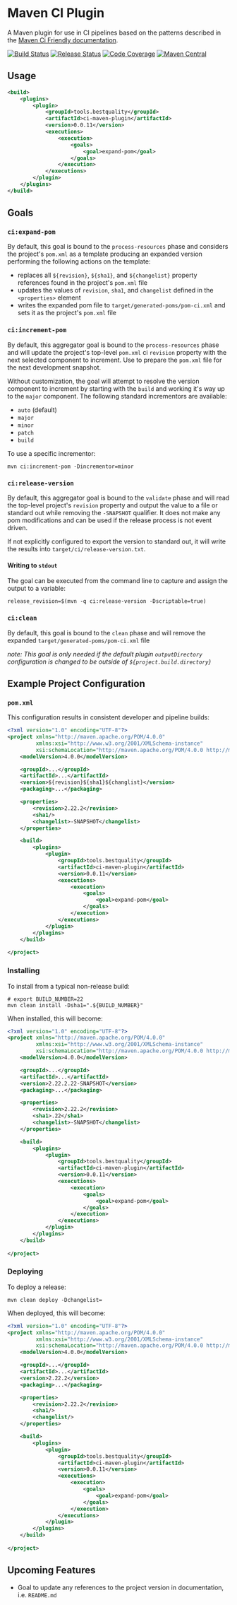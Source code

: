 # Maven CI Plugin
A Maven plugin for use in CI pipelines based on the patterns described in the
[Maven Ci Friendly documentation](https://maven.apache.org/maven-ci-friendly.html).

[![Build Status](https://github.com/ruffkat/ci-maven-plugin/actions/workflows/ossrh-snapshot.yml/badge.svg)](https://github.com/ruffkat/ci-maven-plugin/actions/workflows/ossrh-snapshot.yml)
[![Release Status](https://github.com/ruffkat/ci-maven-plugin/actions/workflows/ossrh-release.yml/badge.svg)](https://github.com/ruffkat/ci-maven-plugin/actions/workflows/ossrh-release.yml)
[![Code Coverage](https://codecov.io/gh/ruffkat/ci-maven-plugin/branch/master/graph/badge.svg)](https://codecov.io/gh/ruffkat/ci-maven-plugin)
[![Maven Central](https://img.shields.io/maven-central/v/tools.bestquality/ci-maven-plugin?color=%234c1)](https://search.maven.org/search?q=g:tools.bestquality%20AND%20a:ci-maven-plugin)

## Usage
```xml
<build>
    <plugins>
        <plugin>
            <groupId>tools.bestquality</groupId>
            <artifactId>ci-maven-plugin</artifactId>
            <version>0.0.11</version>
            <executions>
                <execution>
                    <goals>
                        <goal>expand-pom</goal>
                    </goals>
                </execution>
            </executions>
        </plugin>
    </plugins>
</build>
```

## Goals

### `ci:expand-pom` 
By default, this goal is bound to the `process-resources` phase and considers the project's `pom.xml` as a template
producing an expanded version performing the following actions on the template:
* replaces all `${revision}`, `${sha1}`, and `${changelist}` property references found in the project's `pom.xml` file
* updates the values of `revision`, `sha1`, and `changelist` defined in the `<properties>` element
* writes the expanded pom file to `target/generated-poms/pom-ci.xml` and sets it as the project's `pom.xml` file

### `ci:increment-pom`
By default, this aggregator goal is bound to the `process-resources` phase and will update the project's top-level
`pom.xml` ci `revision` property with the next selected component to increment. Use to prepare the `pom.xml`
file for the next development snapshot.

Without customization, the goal will attempt to resolve the version component to increment by starting with the `build` 
and working it's way up to the `major` component. The following standard incrementors are available:
* `auto` (default)
* `major`
* `minor`
* `patch`
* `build`

To use a specific incrementor:
```shell
mvn ci:increment-pom -Dincrementor=minor
```

### `ci:release-version`
By default, this aggregator goal is bound to the `validate` phase and will read the top-level project's `revision`
property and output the value to a file or standard out while removing the `-SNAPSHOT` qualifier. It does not make 
any pom modifications and can be used if the release process is not event driven.

If not explicitly configured to export the version to standard out, it will write the results 
into `target/ci/release-version.txt`.

#### Writing to `stdout`
The goal can be executed from the command line to capture and assign the output to a variable:

```shell
release_revision=$(mvn -q ci:release-version -Dscriptable=true)
```

### `ci:clean`
By default, this goal is bound to the `clean` phase and will remove the expanded `target/generated-poms/pom-ci.xml` file

_note: This goal is only needed if the default plugin `outputDirectory` configuration is changed to be outside
of `${project.build.directory}`_

## Example Project Configuration
### `pom.xml`
This configuration results in consistent developer and pipeline builds:
```xml
<?xml version="1.0" encoding="UTF-8"?>
<project xmlns="http://maven.apache.org/POM/4.0.0" 
         xmlns:xsi="http://www.w3.org/2001/XMLSchema-instance" 
         xsi:schemaLocation="http://maven.apache.org/POM/4.0.0 http://maven.apache.org/xsd/maven-4.0.0.xsd">
    <modelVersion>4.0.0</modelVersion>

    <groupId>...</groupId>
    <artifactId>...</artifactId>
    <version>${revision}${sha1}${changlist}</version>
    <packaging>...</packaging>

    <properties>
        <revision>2.22.2</revision>
        <sha1/>
        <changelist>-SNAPSHOT</changelist>
    </properties>

    <build>
        <plugins>
            <plugin>
                <groupId>tools.bestquality</groupId>
                <artifactId>ci-maven-plugin</artifactId>
                <version>0.0.11</version>
                <executions>
                    <execution>
                        <goals>
                            <goal>expand-pom</goal>
                        </goals>
                    </execution>
                </executions>
            </plugin>
        </plugins>
    </build>
    
</project>
```

### Installing
To install from a typical non-release build:
```shell
# export BUILD_NUMBER=22
mvn clean install -Dsha1=".${BUILD_NUMBER}"
```

When installed, this will become:
```xml
<?xml version="1.0" encoding="UTF-8"?>
<project xmlns="http://maven.apache.org/POM/4.0.0" 
         xmlns:xsi="http://www.w3.org/2001/XMLSchema-instance" 
         xsi:schemaLocation="http://maven.apache.org/POM/4.0.0 http://maven.apache.org/xsd/maven-4.0.0.xsd">
    <modelVersion>4.0.0</modelVersion>

    <groupId>...</groupId>
    <artifactId>...</artifactId>
    <version>2.22.2.22-SNAPSHOT</version>
    <packaging>...</packaging>

    <properties>
        <revision>2.22.2</revision>
        <sha1>.22</sha1>
        <changelist>-SNAPSHOT</changelist>
    </properties>

    <build>
        <plugins>
            <plugin>
                <groupId>tools.bestquality</groupId>
                <artifactId>ci-maven-plugin</artifactId>
                <version>0.0.11</version>
                <executions>
                    <execution>
                        <goals>
                            <goal>expand-pom</goal>
                        </goals>
                    </execution>
                </executions>
            </plugin>
        </plugins>
    </build>
    
</project>
```

### Deploying
To deploy a release:
```shell
mvn clean deploy -Dchangelist=
```

When deployed, this will become:
```xml
<?xml version="1.0" encoding="UTF-8"?>
<project xmlns="http://maven.apache.org/POM/4.0.0" 
         xmlns:xsi="http://www.w3.org/2001/XMLSchema-instance" 
         xsi:schemaLocation="http://maven.apache.org/POM/4.0.0 http://maven.apache.org/xsd/maven-4.0.0.xsd">
    <modelVersion>4.0.0</modelVersion>

    <groupId>...</groupId>
    <artifactId>...</artifactId>
    <version>2.22.2</version>
    <packaging>...</packaging>

    <properties>
        <revision>2.22.2</revision>
        <sha1/>
        <changelist/>
    </properties>

    <build>
        <plugins>
            <plugin>
                <groupId>tools.bestquality</groupId>
                <artifactId>ci-maven-plugin</artifactId>
                <version>0.0.11</version>
                <executions>
                    <execution>
                        <goals>
                            <goal>expand-pom</goal>
                        </goals>
                    </execution>
                </executions>
            </plugin>
        </plugins>
    </build>
    
</project>
```

## Upcoming Features
* Goal to update any references to the project version in documentation, i.e. `README.md`